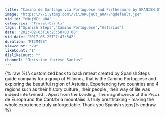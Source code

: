 ```yaml
---
title: "Camino de Santiago via Portuguese and Furthermore by SPANISH STEPS MAY 8-22, 2017"
image: "https:\/\/i.ytimg.com\/vi\/nRujWCt_a0A\/hqdefault.jpg"
vid_id: "nRujWCt_a0A"
categories: "Travel-Events"
tags: ["Spanish Steps","Camino Portuguese","Asturias"]
date: "2022-02-03T16:23:58+03:00"
vid_date: "2017-05-25T17:47:54Z"
duration: "PT3M49S"
viewcount: "29"
likeCount: "1"
dislikeCount: ""
channel: "Christine therese Santos"
---
```

{% raw %}A customized back to back retreat created by Spanish Steps guide company for a group of FIlipinos, that is the Camino Portuguese and exploring the beautiful region of Asturias.  Experiencing two countries and 4 regions such as their history culture , their people , their way of life was indeed intertwined ..  Apart from the bonding, The magnificence of the Picos de Europa and the Cantabria mountains is truly breathtaking  - making the whole experience truly unforgettable. Thank you Spanish steps{% endraw %}
